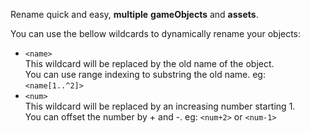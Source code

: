 Rename quick and easy, **multiple** **gameObjects** and **assets**.

You can use the bellow wildcards to dynamically rename your objects:
* `<name>` <br>
    This wildcard will be replaced by the old name of the object. <br>
    You can use range indexing to substring the old name. eg: `<name[1..^2]>`
* `<num>` <br>
    This wildcard will be replaced by an increasing number starting 1. <br>
    You can offset the number by + and -. eg: `<num+2>` or `<num-1>`
